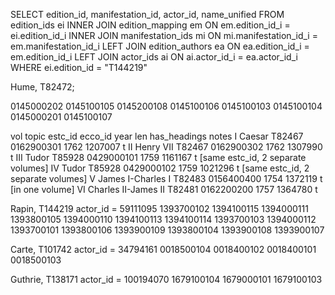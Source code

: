 SELECT edition_id, manifestation_id, actor_id, name_unified FROM edition_ids ei
INNER JOIN edition_mapping em ON em.edition_id_i = ei.edition_id_i
INNER JOIN manifestation_ids mi ON mi.manifestation_id_i = em.manifestation_id_i
LEFT JOIN edition_authors ea ON ea.edition_id_i = em.edition_id_i
LEFT JOIN actor_ids ai ON ai.actor_id_i = ea.actor_id_i
WHERE ei.edition_id = "T144219"


Hume, T82472; 

0145000202
0145100105
0145200108
0145100106
0145100103
0145100104
0145000201
0145100107

vol topic estc_id ecco_id year len has_headings notes 
I Caesar T82467 0162900301 1762 1207007 t
II Henry VII T82467 0162900302 1762 1307990 t
III Tudor T85928 0429000101 1759 1161167 t [same estc_id, 2 separate volumes]
IV Tudor T85928 0429000102 1759 1021296 t [same estc_id, 2 separate volumes]
V James I-Charles I T82483 0156400400 1754 1372119 t [in one volume]
VI Charles II-James II T82481 0162200200 1757 1364780 t

Rapin, T144219
actor_id = 59111095
1393700102
1394100115
1394000111
1393800105
1394000110
1394100113
1394100114
1393700103
1394000112
1393700101
1393800106
1393900109
1393800104
1393900108
1393900107

Carte, T101742
actor_id = 34794161
0018500104
0018400102
0018400101
0018500103

Guthrie, T138171
actor_id = 100194070
1679100104
1679000101
1679100103
